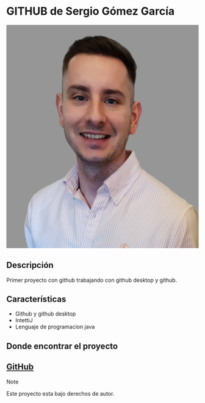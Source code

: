 # GITHUB de Sergio Gómez García
![Imagen de Portada](recursos/IMG_20240415_170536.png)
## Descripción
Primer proyecto con github trabajando con github desktop y github.
## Características
- Github y github desktop
- IntettiJ 
- Lenguaje de programacion java
## Donde encontrar el proyecto
[GitHub](https://github.com/sergiogmezg96/retogit.git)
------

>[!NOTE]
Este proyecto esta bajo derechos de autor.
